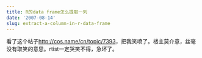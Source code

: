 ```yaml
---
title: R的data frame怎么提取一列
date: '2007-08-14'
slug: extract-a-column-in-r-data-frame
---
```


看了这个帖子<http://cos.name/cn/topic/7393>，把我笑喷了。楼主莫介意，丝毫没有取笑的意思。rtist一定哭笑不得，急坏了。

